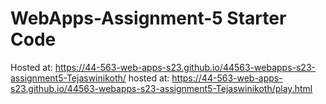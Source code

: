 # WebApps-Assignment-5 Starter Code
Hosted at: https://44-563-web-apps-s23.github.io/44563-webapps-s23-assignment5-Tejaswinikoth/
hosted at: https://44-563-web-apps-s23.github.io/44563-webapps-s23-assignment5-Tejaswinikoth/play.html